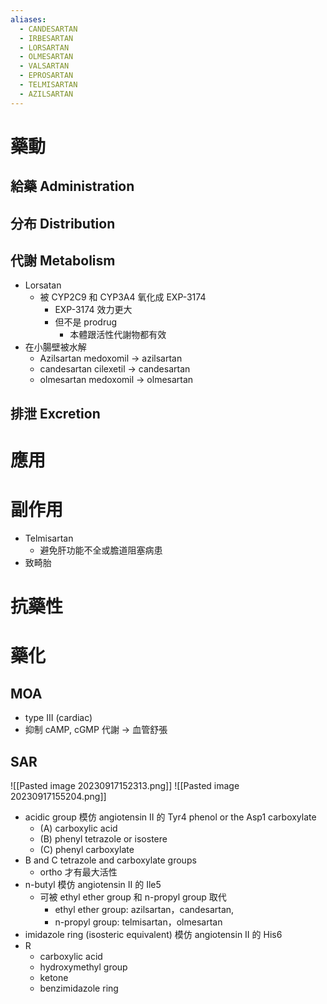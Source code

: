```yaml
---
aliases:
  - CANDESARTAN
  - IRBESARTAN
  - LORSARTAN
  - OLMESARTAN
  - VALSARTAN
  - EPROSARTAN
  - TELMISARTAN
  - AZILSARTAN
---
```


# 藥動
## 給藥 Administration
## 分布 Distribution
## 代謝 Metabolism
- Lorsatan
	- 被 CYP2C9 和 CYP3A4 氧化成 EXP-3174
		- EXP-3174 效力更大
		- 但不是 prodrug
			- 本體跟活性代謝物都有效
- 在小腸壁被水解
	- Azilsartan medoxomil $\rightarrow$ azilsartan
	- candesartan cilexetil $\rightarrow$ candesartan
	- olmesartan medoxomil $\rightarrow$ olmesartan
## 排泄 Excretion
# 應用
# 副作用
- Telmisartan
	- 避免肝功能不全或膽道阻塞病患
- 致畸胎
# 抗藥性
# 藥化
## MOA
- type III (cardiac) 
- 抑制 cAMP, cGMP 代謝 $\rightarrow$ 血管舒張
## SAR
![[Pasted image 20230917152313.png]]
![[Pasted image 20230917155204.png]]
- acidic group 模仿 angiotensin II 的 Tyr4 phenol or the Asp1 carboxylate
	- (A) carboxylic acid 
	- (B) phenyl tetrazole or isostere
	- (C) phenyl carboxylate 
- B and C tetrazole and carboxylate groups
	- ortho 才有最大活性
- n-butyl 模仿 angiotensin II 的 Ile5
	- 可被 ethyl ether group 和 n-propyl group 取代
		- ethyl ether group: azilsartan，candesartan,
		- n-propyl group: telmisartan，olmesartan
- imidazole ring (isosteric equivalent) 模仿 angiotensin II 的 His6
- R
	- carboxylic acid
	- hydroxymethyl group
	- ketone
	- benzimidazole ring
